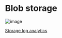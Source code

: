 # Blob storage

![image](https://user-images.githubusercontent.com/38088886/111573688-e7e61780-87a2-11eb-9665-3d5dea203221.png)

[Storage log analytics](https://docs.microsoft.com/en-us/azure/storage/common/storage-analytics-logging)
